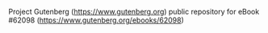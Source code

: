 Project Gutenberg (https://www.gutenberg.org) public repository for eBook #62098 (https://www.gutenberg.org/ebooks/62098)
